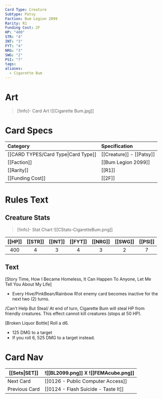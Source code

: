 ```yaml
---
Card Type: Creature
Subtype: Patsy
Faction: Bum Legion 2099
Rarity: R1
Funding Cost: 2F
HP: "400"
STR: "4"
INT: "3"
FYT: "4"
NRG: "3"
SWG: "2"
PSI: "7"
tags: 
aliases:
  - Cigarette Bum
---
```

# Art

> [!info]- Card Art
> ![[Cigarette Bum.jpg]]

# Card Specs

| Category | Specification| 
| :--- | :--- |
| [[CARD TYPES/Card Type\|Card Type]] | [[Creature]] - [[Patsy]] |  
| [[Faction]] | [[Bum Legion 2099]] |  
| [[Rarity]] | [[R1]] |  
| [[Funding Cost]] | [[2F]] |  

# Rules Text  

## Creature Stats

> [!info]- Stat Chart
> ![[CStats-CigaretteBum.png]]

| [[HP]] | [[STR]] | [[INT]] | [[FYT]] | [[NRG]] | [[SWG]] | [[PSI]] |
|:------:|:-------:|:-------:|:-------:|:-------:|:-------:|:-------:|
|  400   |    4    |    3    |    4    |    3    |    2    |    7    | 

## Text

[Story Time, How I Became Homeless, It Can Happen To Anyone, Let Me Tell You About My Life] 
- Every Hive/PinkBean/Rainbow R!ot enemy card becomes inactive for the next two (2) turns.
  
/Can't Help But Steal/ 
At end of turn, Cigarette Bum will steal HP from friendly creatures. 
This effect cannot kill creatures (stops at 50 HP).
  
[Broken Liquor Bottle] 
Roll a d6.
- 125 DMG to a target
- If you roll 6, 525 DMG to a target instead.

# Card Nav

| [[Sets\|SET]] |  ![[BL2099.png]] 𐌢 ![[FEMAcube.png]] |
| --- | --- |
| Next Card | [[0126 - Public Computer Access]] |
| Previous Card | [[0124 - Flash Suicide - Taste It]] |

